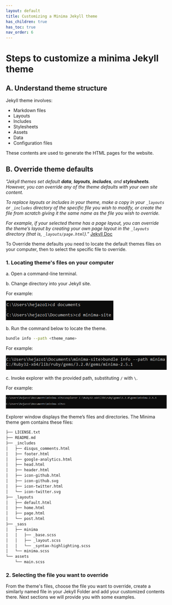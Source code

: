 ```yaml
---
layout: default
title: Customizing a Minima Jekyll theme
has_children: true
has_toc: true
nav_order: 6
---
```


# Steps to customize a minima Jekyll theme

## A. Understand theme structure

Jekyll theme involves:
- Markdown files
- Layouts
- Includes
- Stylesheets
- Assets
- Data
- Configuration files

These contents are used to generate the HTML pages for the website.

## B. Override theme defaults

*"Jekyll themes set default **data**, **layouts**, **includes**, and **stylesheets**. However, you can override any of the theme defaults with your own site content.*

*To replace layouts or includes in your theme, make a copy in your `_layouts` or `_includes` directory of the specific file you wish to modify, or create the file from scratch giving it the same name as the file you wish to override.*

*For example, if your selected theme has a page layout, you can override the theme’s layout by creating your own page layout in the `_layouts` directory (that is, `_layouts/page.html`).”* [Jekyll Doc](https://jekyllrb.com/docs/themes/)

To Override theme defaults you need to locate the default themes files on your computer, then to select the specific file to override.

### 1. Locating theme's files on your computer

a. Open a command-line terminal.

b. Change directory into your Jekyll site.

For example:

![access_jekyll_site](assets/img/access_jekyll_site.png)

b. Run the command below to locate the theme.
```bash
bundle info --path <theme_name> 
```
For example:

![locate_theme](assets/img/locate_theme.png)

c. Invoke explorer with the provided path, substituting `/` with `\`.

For example:

![invoke_explorer](assets/img/invoke_explorer.png)

Explorer window displays the theme’s files and directories. The Minima theme gem contains these files:
```bash
├── LICENSE.txt 
├── README.md 
├── _includes 
│   ├── disqus_comments.html 
│   ├── footer.html 
│   ├── google-analytics.html 
│   ├── head.html 
│   ├── header.html 
│   ├── icon-github.html 
│   ├── icon-github.svg 
│   ├── icon-twitter.html 
│   └── icon-twitter.svg 
├── _layouts 
│   ├── default.html 
│   ├── home.html 
│   ├── page.html 
│   └── post.html 
├── _sass 
│   ├── minima 
│   │   ├── _base.scss 
│   │   ├── _layout.scss 
│   │   └── _syntax-highlighting.scss 
│   └── minima.scss 
└── assets 
    └── main.scss
```

### 2. Selecting the file you want to override

From the theme's files, choose the file you want to override, create a similarly named file in your Jekyll Folder and add your customized contents there. Next sections we will provide you with some examples.
